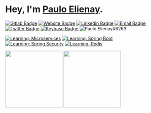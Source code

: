 # Hey, I'm [Paulo Elienay](https://pauloelienay.com).

[![Gitlab Badge](https://img.shields.io/badge/-Gitlab-1a1b27?style=flat-square&logo=Gitlab&logoColor=white)](https://gitlab.com/paulo-e)
[![Website Badge](https://img.shields.io/badge/Website-1a1b27?style=flat-square&logo=google-chrome&logoColor=white)](https://pauloelienay.com)
[![Linkedin Badge](https://img.shields.io/badge/-LinkedIn-1a1b27?style=flat-square&logo=Linkedin&logoColor=white)](https://www.linkedin.com/in/paulo-elienay-247a19182/)
[![Email Badge](https://img.shields.io/badge/-Email-1a1b27?logo=Gmail&&logoColor=white&style=flat-square)](https://pauloelienay.com/#contact)
[![Twitter Badge](https://img.shields.io/badge/-Twitter-1a1b27?style=flat-square&logo=Twitter&logoColor=white)](https://twitter.com/elienaycodes)
[![Keybase Badge](https://img.shields.io/badge/-Keybase-1a1b27?style=flat-square&logo=Keybase&logoColor=white)](https://keybase.io/pauloelienay)
![Paulo Elienay#6263](https://img.shields.io/badge/-Discord-1a1b27?style=flat-square&logo=Discord&logoColor=white)

[![Learning: Microservices](https://img.shields.io/badge/learning-microservices-1a1b27?style=flat-square&labelColor=2b3752)](https://github.com/paulo-e/signals)
[![Learning: Spring Boot](https://img.shields.io/badge/learning-spring--boot-1a1b27?style=flat-square&labelColor=2b3752)](https://github.com/paulo-e/signals)
[![Learning: Spring Security](https://img.shields.io/badge/learning-spring--security-1a1b27?style=flat-square&labelColor=2b3752)](https://github.com/paulo-e/signals)
[![Learning: Redis](https://img.shields.io/badge/learning-redis-1a1b27?style=flat-square&labelColor=2b3752)](https://github.com/paulo-e/signals)

<p>
  <img height="180em" src="https://github-readme-stats.vercel.app/api?username=paulo-e&show_icons=true&hide_border=true&&count_private=true&include_all_commits=true&theme=tokyonight" />
  <img height="180em" src="https://github-readme-stats.vercel.app/api/top-langs/?username=paulo-e&exclude_repo=KNN-Image-Classification&show_icons=true&hide_border=true&layout=compact&langs_count=8&theme=tokyonight"/>
</p>
